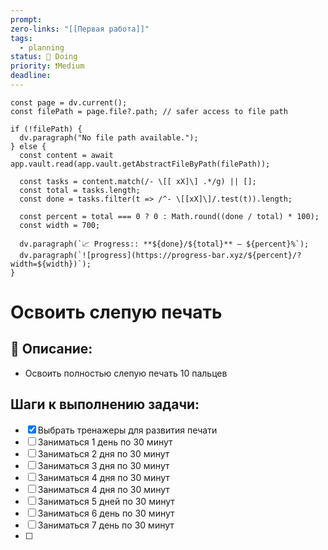 ```yaml
---
prompt: 
zero-links: "[[Первая работа]]"
tags:
  - planning
status: 📌 Doing
priority: ❗Medium
deadline:
---
```

```dataviewjs
const page = dv.current();
const filePath = page.file?.path; // safer access to file path

if (!filePath) {
  dv.paragraph("No file path available.");
} else {
  const content = await app.vault.read(app.vault.getAbstractFileByPath(filePath));
  
  const tasks = content.match(/- \[[ xX]\] .*/g) || [];
  const total = tasks.length;
  const done = tasks.filter(t => /^- \[[xX]\]/.test(t)).length;
  
  const percent = total === 0 ? 0 : Math.round((done / total) * 100);
  const width = 700;
  
  dv.paragraph(`📈 Progress:: **${done}/${total}** — ${percent}%`);
  dv.paragraph(`![progress](https://progress-bar.xyz/${percent}/?width=${width})`);
}

```
# Освоить слепую печать
## 📑 Описание:
- Освоить полностью слепую печать 10 пальцев

## Шаги к выполнению задачи:
- [x] Выбрать тренажеры для развития печати
- [ ] Заниматься 1 день по 30 минут
- [ ] Заниматься 2 дня по 30 минут 
- [ ] Заниматься 3 дня по 30 минут 
- [ ] Заниматься 4 дня по 30 минут 
- [ ] Заниматься 4 дня по 30 минут
- [ ] Заниматься 5 дней по 30 минут 
- [ ] Заниматься 6 день по 30 минут
- [ ] Заниматься 7 день по 30 минут 
- [ ] 